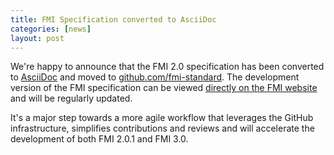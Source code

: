 ```yaml
---
title: FMI Specification converted to AsciiDoc
categories: [news]
layout: post
---
```


We're happy to announce that the FMI 2.0 specification has been converted to [AsciiDoc](http://asciidoc.org/) and moved to [github.com/fmi-standard](https://github.com/modelica/fmi-standard).
The development version of the FMI specification can be viewed [directly on the FMI website](/docs/2.0.1-develop/) and will be regularly updated.

It's a major step towards a more agile workflow that leverages the GitHub infrastructure, simplifies contributions and reviews and will accelerate the development of both FMI 2.0.1 and FMI 3.0.
